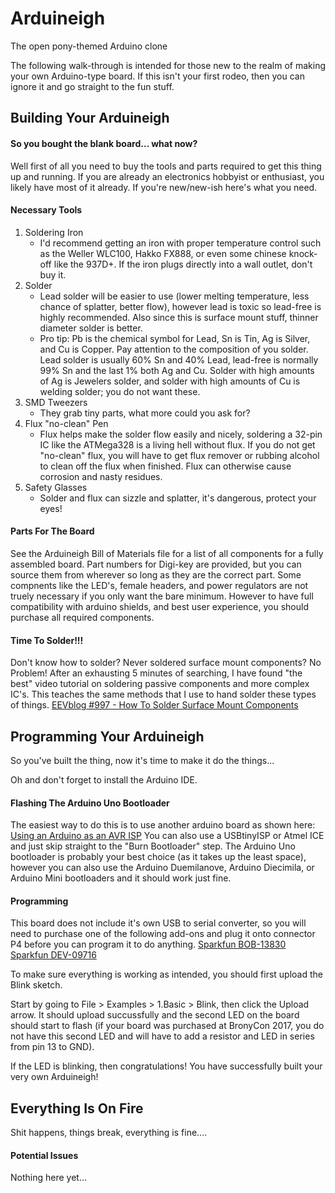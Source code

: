 # Arduineigh
The open pony-themed Arduino clone

The following walk-through is intended for those new to the realm of making your own Arduino-type board. If this isn't your first rodeo, then you can ignore it and go straight to the fun stuff.

## Building Your Arduineigh
#### So you bought the blank board... what now?
Well first of all you need to buy the tools and parts required to get this thing up and running. If you are already an electronics hobbyist or enthusiast, you likely have most of it already. If you're new/new-ish here's what you need.

#### Necessary Tools
1. Soldering Iron
    - I'd recommend getting an iron with proper temperature control such as the Weller WLC100, Hakko FX888, or even some chinese knock-off like the 937D+. If the iron plugs directly into a wall outlet, don't buy it.
2. Solder
    - Lead solder will be easier to use (lower melting temperature, less chance of splatter, better flow), however lead is toxic so lead-free is highly recommended. Also since this is surface mount stuff, thinner diameter solder is better.
    - Pro tip: Pb is the chemical symbol for Lead, Sn is Tin, Ag is Silver, and Cu is Copper. Pay attention to the composition of you solder. Lead solder is usually 60% Sn and 40% Lead, lead-free is normally 99% Sn and the last 1% both Ag and Cu. Solder with high amounts of Ag is Jewelers solder, and solder with high amounts of Cu is welding solder; you do not want these.
3. SMD Tweezers
    - They grab tiny parts, what more could you ask for?
4. Flux "no-clean" Pen
    - Flux helps make the solder flow easily and nicely, soldering a 32-pin IC like the ATMega328 is a living hell without flux. If you do not get "no-clean" flux, you will have to get flux remover or rubbing alcohol to clean off the flux when finished. Flux can otherwise cause corrosion and nasty residues.
5. Safety Glasses
    - Solder and flux can sizzle and splatter, it's dangerous, protect your eyes!

#### Parts For The Board
See the Arduineigh Bill of Materials file for a list of all components for a fully assembled board. Part numbers for Digi-key are provided, but you can source them from wherever so long as they are the correct part. Some compnents like the LED's, female headers, and power regulators are not truely necessary if you only want the bare minimum. However to have full compatibility with arduino shields, and best user experience, you should purchase all required components.

#### Time To Solder!!!
Don't know how to solder? Never soldered surface mount components? No Problem!
After an exhausting 5 minutes of searching, I have found "the best" video tutorial on soldering passive components and more complex IC's. This teaches the same methods that I use to hand solder these types of things.
[EEVblog #997 - How To Solder Surface Mount Components](https://www.youtube.com/watch?v=hoLf8gvvXXU)

## Programming Your Arduineigh
So you've built the thing, now it's time to make it do the things... 

Oh and don't forget to install the Arduino IDE.

#### Flashing The Arduino Uno Bootloader
The easiest way to do this is to use another arduino board as shown here: [Using an Arduino as an AVR ISP](https://www.arduino.cc/en/Tutorial/ArduinoISP)
You can also use a USBtinyISP or Atmel ICE and just skip straight to the "Burn Bootloader" step.
The Arduino Uno bootloader is probably your best choice (as it takes up the least space), however you can also use the Arduino Duemilanove, Arduino Diecimila, or Arduino Mini bootloaders and it should work just fine.

#### Programming
This board does not include it's own USB to serial converter, so you will need to purchase one of the following add-ons and plug it onto connector P4 before you can program it to do anything.
[Sparkfun BOB-13830](https://www.digikey.com/product-detail/en/sparkfun-electronics/BOB-13830/1568-1504-ND/6674603)
[Sparkfun DEV-09716](https://www.digikey.com/product-detail/en/sparkfun-electronics/DEV-09716/1568-1103-ND/5318745)

To make sure everything is working as intended, you should first upload the Blink sketch. 

Start by going to File > Examples > 1.Basic > Blink, then click the Upload arrow. It should upload succussfully and the second LED on the board should start to flash (if your board was purchased at BronyCon 2017, you do not have this second LED and will have to add a resistor and LED in series from pin 13 to GND).

If the LED is blinking, then congratulations! You have successfully built your very own Arduineigh!

## Everything Is On Fire
Shit happens, things break, everything is fine....

#### Potential Issues
Nothing here yet...
